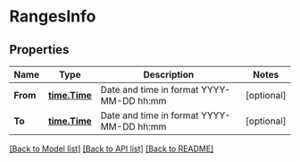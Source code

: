 # RangesInfo

## Properties
Name | Type | Description | Notes
------------ | ------------- | ------------- | -------------
**From** | [**time.Time**](time.Time.md) | Date and time in format YYYY-MM-DD hh:mm | [optional] 
**To** | [**time.Time**](time.Time.md) | Date and time in format YYYY-MM-DD hh:mm | [optional] 

[[Back to Model list]](../README.md#documentation-for-models) [[Back to API list]](../README.md#documentation-for-api-endpoints) [[Back to README]](../README.md)


